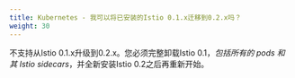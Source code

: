 ```yaml
---
title: Kubernetes - 我可以将已安装的Istio 0.1.x迁移到0.2.x吗？
weight: 30
---
```


不支持从Istio 0.1.x升级到0.2.x。您必须完整卸载Istio 0.1，_包括所有的 pods 和其 Istio sidecars_，并全新安装Istio 0.2之后再重新开始。
